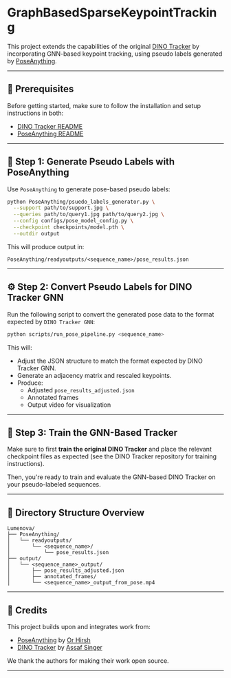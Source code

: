# GraphBasedSparseKeypointTracking

This project extends the capabilities of the original [DINO Tracker](https://github.com/AssafSinger94/dino-tracker) by incorporating GNN-based keypoint tracking, using pseudo labels generated by [PoseAnything](https://github.com/orhir/PoseAnything).

---

## 🔧 Prerequisites

Before getting started, make sure to follow the installation and setup instructions in both:
- [DINO Tracker README](https://github.com/AssafSinger94/dino-tracker)
- [PoseAnything README](https://github.com/orhir/PoseAnything)

---

## 🧪 Step 1: Generate Pseudo Labels with PoseAnything

Use `PoseAnything` to generate pose-based pseudo labels:

```bash
python PoseAnything/psuedo_labels_generator.py \
  --support path/to/support.jpg \
  --queries path/to/query1.jpg path/to/query2.jpg \
  --config configs/pose_model_config.py \
  --checkpoint checkpoints/model.pth \
  --outdir output
```

This will produce output in:

```
PoseAnything/readyoutputs/<sequence_name>/pose_results.json
```

---

## ⚙️ Step 2: Convert Pseudo Labels for DINO Tracker GNN

Run the following script to convert the generated pose data to the format expected by `DINO Tracker GNN`:

```bash
python scripts/run_pose_pipeline.py <sequence_name>
```

This will:
- Adjust the JSON structure to match the format expected by DINO Tracker GNN.
- Generate an adjacency matrix and rescaled keypoints.
- Produce:
  - Adjusted `pose_results_adjusted.json`
  - Annotated frames
  - Output video for visualization

---

## 🧠 Step 3: Train the GNN-Based Tracker

Make sure to first **train the original DINO Tracker** and place the relevant checkpoint files as expected (see the DINO Tracker repository for training instructions).

Then, you're ready to train and evaluate the GNN-based DINO Tracker on your pseudo-labeled sequences.

---

## 📁 Directory Structure Overview

```
Lumenova/
├── PoseAnything/
│   └── readyoutputs/
│       └── <sequence_name>/
│           └── pose_results.json
├── output/
│   └── <sequence_name>_output/
│       ├── pose_results_adjusted.json
│       ├── annotated_frames/
│       └── <sequence_name>_output_from_pose.mp4
```

---

## 📎 Credits

This project builds upon and integrates work from:

- [PoseAnything](https://github.com/orhir/PoseAnything) by [Or Hirsh](https://github.com/orhir)
- [DINO Tracker](https://github.com/AssafSinger94/dino-tracker) by [Assaf Singer](https://github.com/AssafSinger94)

We thank the authors for making their work open source.

---
